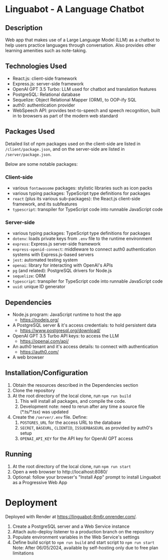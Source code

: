 # Linguabot - A Language Chatbot

## Description
Web app that makes use of a Large Language Model (LLM) as a chatbot to help users practice languages through conversation. Also provides other learning amenities such as note-taking.

## Technologies Used
- React.js: client-side framework
- Express.js: server-side framework
- OpenAI GPT 3.5 Turbo: LLM used for chatbot and translation features
- PostgreSQL: Relational database
- Sequelize: Object Relational Mapper (ORM), to OOP-ify SQL
- auth0: authentication provider
- WebSpeech API: provides text-to-speech and speech recognition, built in to browsers as part of the modern web standard

## Packages Used
Detailed list of npm packages used on the client-side are listed in `/client/package.json`, and on the server-side are listed in `/server/package.json`.

Below are some notable packages:

### Client-side
- various `fontawasome` packages: stylistic libraries such as icon packs
- various typing packages: TypeScript type definitions for packages
- `react` (plus its various sub-packages): the React.js client-side framework, and its subfeatures
- `typescript`: transpiler for TypeScript code into runnable JavaScript code

### Server-side
- various typing packages: TypeScript type definitions for packages
- `dotenv`: loads private keys from `.env` file to the runtime environment
- `express`: Express.js server-side framework
- `express-openid-connect`: middleware to connect auth0 authentication systems with Express.js-based servers
- `jest`: automated testing system
- `openai`: library for interacting with OpenAI's APIs
- `pg` (and related): PostgreSQL drivers for Node.js
- `sequelize`: ORM
- `typescript`: transpiler for TypeScript code into runnable JavaScript code
- `uuid`: unique ID generator

## Dependencies
- Node.js program: JavaScript runtime to host the app
  - https://nodejs.org/
- A PostgreSQL server & it's access credentials: to hold persistent data
  - https://www.postgresql.org/download/
- OpenAI GPT 3.5 Turbo API keys: to access the LLM
  - https://openai.com/api/
- An auth0 tenant and it's access details: to connect with authentication
  - https://auth0.com/
- A web browser

## Installation/Configuration
1. Obtain the resources described in the Dependencies section
2. Clone the repository
3. At the root directory of the local clone, run `npm run build`
   1. This will install all packages, and compile the code.
   2. Development note: need to rerun after any time a source file (\*.ts/*.tsx) was updated 
4. Create the `/server/.env` file. Define:
   1. `POSTGRES_URL` for the access URL to the database
   2. `SECRET`, `BASEURL`, `CLIENTID`, `ISSUERBASEURL` as provided by auth0's setup
   3. `OPENAI_API_KEY` for the API key for OpenAI GPT access

## Running
1. At the root directory of the local clone, run `npm run start`
2. Open a web browser to http://localhost:8080/
3. Optional: follow your browser's "Install App" prompt to install Linguabot as a Progressive Web App

# Deployment
Deployed with Render at https://linguabot-8m6r.onrender.com/.
1. Create a PostgreSQL server and a Web Service instance
2. Attach auto-deploy listener to a production branch on the repository
3. Populate environment variables in the Web Service's settings
4. Define build script to `npm run build` and start script to `npm run start`
Note: After 06/05/2024, available by self-hosting only due to free plan limitations
